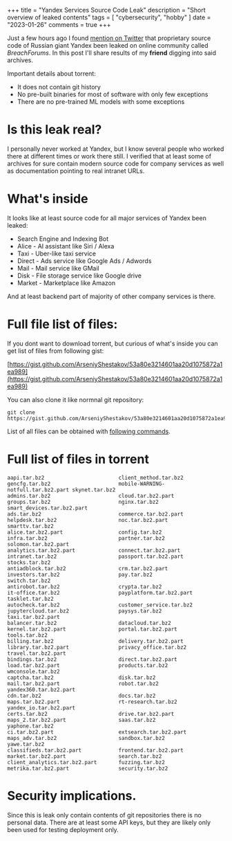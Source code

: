 +++
title = "Yandex Services Source Code Leak"
description = "Short overview of leaked contents"
tags = [
    "cybersecurity",
    "hobby"
]
date = "2023-01-26"
comments = true
+++

Just a few hours ago I found [mention on Twitter](https://twitter.com/dbalakov/status/1618383988351201282) that proprietary source code of Russian giant Yandex been leaked on online community called *BreachForums*. In this post I'll share results of my **friend** digging into said archives.

Important details about torrent:

* It does not contain git history
* No pre-built binaries for most of software with only few exceptions
* There are no pre-trained ML models with some exceptions

# Is this leak real?

I personally never worked at Yandex, but I know several people who worked there at different times or work there still. I verified that at least some of archives for sure contain modern source code for company services as well as documentation pointing to real intranet URLs.

# What's inside

It looks like at least source code for all major services of Yandex been leaked:

* Search Engine and Indexing Bot
* Alice - AI assistant like Siri / Alexa
* Taxi - Uber-like taxi service
* Direct - Ads service like Google Ads / Adwords
* Mail - Mail service like GMail
* Disk - File storage service like Google drive
* Market - Marketplace like Amazon

And at least backend part of majority of other company services is there.

# Full file list of files:

If you dont want to download torrent, but curious of what's inside you can get list of files from following gist:

[https://gist.github.com/ArseniyShestakov/53a80e3214601aa20d1075872a1ea989](https://gist.github.com/ArseniyShestakov/53a80e3214601aa20d1075872a1ea989)

You can also clone it like normnal git repository:

```
git clone https://gist.github.com/ArseniyShestakov/53a80e3214601aa20d1075872a1ea989
```

List of all files can be obtained with [following commands](https://gist.github.com/ArseniyShestakov/4863f6b30967ad70ac62f0ae324e00b2).


# Full list of files in torrent

```
aapi.tar.bz2                        client_method.tar.bz2               gencfg.tar.bz2                      mobile-WARNING-notfull.tar.bz2.part skynet.tar.bz2
admins.tar.bz2                      cloud.tar.bz2.part                  groups.tar.bz2                      nginx.tar.bz2                       smart_devices.tar.bz2.part
ads.tar.bz2                         commerce.tar.bz2.part               helpdesk.tar.bz2                    noc.tar.bz2.part                    smarttv.tar.bz2
alice.tar.bz2.part                  config.tar.bz2                      infra.tar.bz2                       partner.tar.bz2                     solomon.tar.bz2.part
analytics.tar.bz2.part              connect.tar.bz2.part                intranet.tar.bz2                    passport.tar.bz2.part               stocks.tar.bz2
antiadblock.tar.bz2                 crm.tar.bz2.part                    investors.tar.bz2                   pay.tar.bz2                         switch.tar.bz2
antirobot.tar.bz2                   crypta.tar.bz2                      it-office.tar.bz2                   payplatform.tar.bz2.part            tasklet.tar.bz2
autocheck.tar.bz2                   customer_service.tar.bz2            jupytercloud.tar.bz2                paysys.tar.bz2                      taxi.tar.bz2.part
balancer.tar.bz2                    datacloud.tar.bz2                   kernel.tar.bz2.part                 portal.tar.bz2.part                 tools.tar.bz2
billing.tar.bz2                     delivery.tar.bz2.part               library.tar.bz2.part                privacy_office.tar.bz2              travel.tar.bz2.part
bindings.tar.bz2                    direct.tar.bz2.part                 load.tar.bz2.part                   products.tar.bz2                    wmconsole.tar.bz2
captcha.tar.bz2                     disk.tar.bz2                        mail.tar.bz2.part                   robot.tar.bz2                       yandex360.tar.bz2.part
cdn.tar.bz2                         docs.tar.bz2                        maps.tar.bz2.part                   rt-research.tar.bz2                 yandex_io.tar.bz2.part
certs.tar.bz2                       drive.tar.bz2.part                  maps_2.tar.bz2.part                 saas.tar.bz2                        yaphone.tar.bz2
ci.tar.bz2.part                     extsearch.tar.bz2.part              maps_adv.tar.bz2                    sandbox.tar.bz2                     yawe.tar.bz2
classifieds.tar.bz2.part            frontend.tar.bz2.part               market.tar.bz2.part                 search.tar.bz2
client_analytics.tar.bz2.part       fuzzing.tar.bz2                     metrika.tar.bz2.part                security.tar.bz2
```

# Security implications.

Since this is leak only contain contents of git repositories there is no personal data. There are at least some API keys, but they are likely only been used for testing deployment only.
